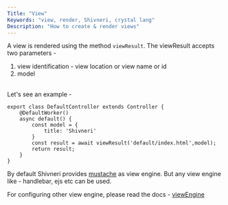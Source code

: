 ```yaml
---
Title: "View"
Keywords: "view, render, Shivneri, crystal lang"
Description: "How to create & render views"
---
```


A view is rendered using the method `viewResult`. The viewResult accepts two parameters - 

1. view identification - view location or view name or id
2. model

<br>
Let's see an example - 

```
export class DefaultController extends Controller {
    @DefaultWorker()
    async default() {
        const model = {
            title: 'Shivneri'
        }
        const result = await viewResult('default/index.html',model);
        return result;
    }
}
```

By default Shivneri provides [mustache](https://github.com/janl/mustache.js/) as view engine. But any view engine like - handlebar, ejs etc can be used.

For configuring other view engine, please read the docs - [viewEngine](/tutorial/view-engine)